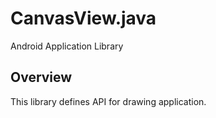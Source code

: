CanvasView.java
=========
  
Android Application Library
  
## Overview
  
This library defines API for drawing application.
